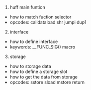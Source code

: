 1. huff main funtion
- how to match fuction selector     
- opcodes: calldataload shr jumpi dup1

2. interface 
- how to define interface
- keywords: __FUNC_SIG() macro

3. storage
- how to storage data 
- how to define a storage slot
- how to get the data from storage
- opcodes: sstore sload mstore return
